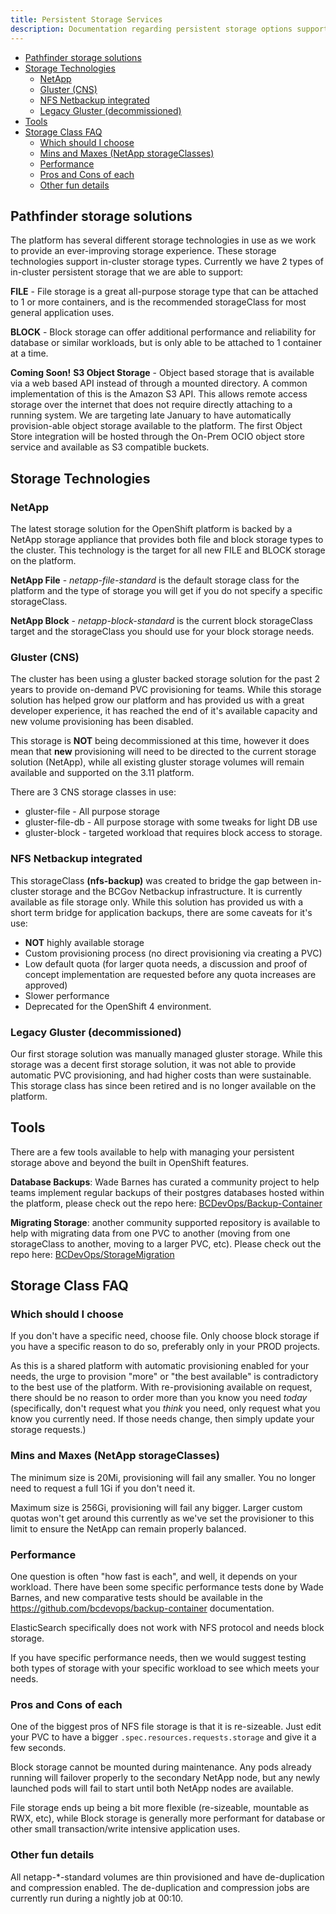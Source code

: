 ```yaml
---
title: Persistent Storage Services
description: Documentation regarding persistent storage options supported by the platform. 
---
```

- [Pathfinder storage solutions](#pathfinder-storage-solutions)
- [Storage Technologies](#storage-technologies)
  - [NetApp](#netapp)
  - [Gluster (CNS)](#gluster-cns)
  - [NFS Netbackup integrated](#nfs-netbackup-integrated)
  - [Legacy Gluster (decommissioned)](#legacy-gluster-decommissioned)
- [Tools](#tools)
- [Storage Class FAQ](#storage-class-faq)
  - [Which should I choose](#which-should-i-choose)
  - [Mins and Maxes (NetApp storageClasses)](#mins-and-maxes-netapp-storageclasses)
  - [Performance](#performance)
  - [Pros and Cons of each](#pros-and-cons-of-each)
  - [Other fun details](#other-fun-details)

## Pathfinder storage solutions

The platform has several different storage technologies in use as we work to provide an ever-improving storage experience.  These storage technologies support in-cluster storage types.  Currently we have 2 types of in-cluster persistent storage that we are able to support:

**FILE** - File storage is a great all-purpose storage type that can be attached to 1 or more containers, and is the recommended storageClass for most general application uses.

**BLOCK** - Block storage can offer additional performance and reliability for database or similar workloads, but is only able to be attached to 1 container at a time.

**Coming Soon!** **S3 Object Storage** - Object based storage that is available via a web based API instead of through a mounted directory.  A common implementation of this is the Amazon S3 API.  This allows remote access storage over the internet that does not require directly attaching to a running system.  We are targeting late January to have automatically provision-able object storage available to the platform.  The first Object Store integration will be hosted through the On-Prem OCIO object store service and available as S3 compatible buckets.

## Storage Technologies

### NetApp

The latest storage solution for the OpenShift platform is backed by a NetApp storage appliance that provides both file and block storage types to the cluster.  This technology is the target for all new FILE and BLOCK storage on the platform.

**NetApp File** - *netapp-file-standard* is the default storage class for the platform and the type of storage you will get if you do not specify a specific storageClass.

**NetApp Block** - *netapp-block-standard* is the current block storageClass target and the storageClass you should use for your block storage needs.

### Gluster (CNS)

The cluster has been using a gluster backed storage solution for the past 2 years to provide on-demand PVC provisioning for teams.  While this storage solution has helped grow our platform and has provided us with a great developer experience, it has reached the end of it's available capacity and new volume provisioning has been disabled.

This storage is **NOT** being decommissioned at this time, however it does mean that **new** provisioning will need to be directed to the current storage solution (NetApp), while all existing gluster storage volumes will remain available and supported on the 3.11 platform.

There are 3 CNS storage classes in use:

- gluster-file - All purpose storage
- gluster-file-db - All purpose storage with some tweaks for light DB use
- gluster-block - targeted workload that requires block access to storage.

### NFS Netbackup integrated

This storageClass **(nfs-backup)** was created to bridge the gap between in-cluster storage and the BCGov Netbackup infrastructure.  It is currently available as file storage only.  While this solution has provided us with a short term bridge for application backups, there are some caveats for it's use:

- **NOT** highly available storage
- Custom provisioning process (no direct provisioning via creating a PVC)
- Low default quota (for larger quota needs, a discussion and proof of concept implementation are requested before any quota increases are approved)
- Slower performance
- Deprecated for the OpenShift 4 environment.

### Legacy Gluster (decommissioned)

Our first storage solution was manually managed gluster storage.  While this storage was a decent first storage solution, it was not able to provide automatic PVC provisioning, and had higher costs than were sustainable.  This storage class has since been retired and is no longer available on the platform.

## Tools

There are a few tools available to help with managing your persistent storage above and beyond the built in OpenShift features.

**Database Backups**: Wade Barnes has curated a community project to help teams implement regular backups of their postgres databases hosted within the platform, please check out the repo here: [BCDevOps/Backup-Container](https://github.com/bcdevops/backup-container)

**Migrating Storage**: another community supported repository is available to help with migrating data from one PVC to another (moving from one storageClass to another, moving to a larger PVC, etc).  Please check out the repo here: [BCDevOps/StorageMigration](https://github.com/BCDevOps/StorageMigration)

## Storage Class FAQ

### Which should I choose

If you don't have a specific need, choose file. Only choose block storage if you have a specific reason to do so, preferably only in your PROD projects.

As this is a shared platform with automatic provisioning enabled for your needs, the urge to provision "more" or "the best available" is contradictory to the best use of the platform.  With re-provisioning available on request, there should be no reason to order more than you know you need *today* (specifically, don't request what you *think* you need, only request what you know you currently need.  If those needs change, then simply update your storage requests.)

### Mins and Maxes (NetApp storageClasses)

The minimum size is 20Mi, provisioning will fail any smaller. You no longer need to request a full 1Gi if you don't need it.

Maximum size is 256Gi, provisioning will fail any bigger. Larger custom quotas won't get around this currently as we've set the provisioner to this limit to ensure the NetApp can remain properly balanced.

### Performance

One question is often "how fast is each", and well, it depends on your workload.  There have been some specific performance tests done by Wade Barnes, and new comparative tests should be available in the https://github.com/bcdevops/backup-container documentation.

ElasticSearch specifically does not work with NFS protocol and needs block storage.

If you have specific performance needs, then we would suggest testing both types of storage with your specific workload to see which meets your needs.

### Pros and Cons of each

One of the biggest pros of NFS file storage is that it is re-sizeable.  Just edit your PVC to have a bigger `.spec.resources.requests.storage` and give it a few seconds.

Block storage cannot be mounted during maintenance. Any pods already running will failover properly to the secondary NetApp node, but any newly launched pods will fail to start until both NetApp nodes are available.

File storage ends up being a bit more flexible (re-sizeable, mountable as RWX, etc), while Block storage is generally more performant for database or other small transaction/write intensive application uses.

### Other fun details

All netapp-*-standard volumes are thin provisioned and have de-duplication and compression enabled.  The de-duplication and compression jobs are currently run during a nightly job at 00:10.
